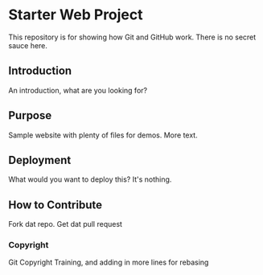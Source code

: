# Starter Web Project

This repository is for showing how Git and GitHub work.  There is no secret sauce here.

## Introduction

An introduction, what are you looking for?

## Purpose

Sample website with plenty of files for demos.  More text.

## Deployment

What would you want to deploy this?  It's nothing.

## How to Contribute

Fork dat repo.  Get dat pull request

### Copyright
Git Copyright Training, and adding in more lines for rebasing
